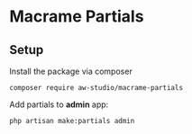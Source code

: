 # Macrame Partials

## Setup

Install the package via composer

```shell
composer require aw-studio/macrame-partials
```

Add partials to **admin** app:

```shell
php artisan make:partials admin
```
